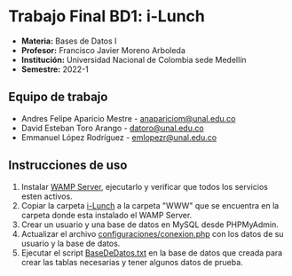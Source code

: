 # Trabajo Final BD1: i-Lunch
- **Materia:** Bases de Datos I
- **Profesor:** Francisco Javier Moreno Arboleda
- **Institución:** Universidad Nacional de Colombia sede Medellín
- **Semestre:** 2022-1
## Equipo de trabajo
- Andres Felipe Aparicio Mestre - [anapariciom@unal.edu.co](mailto:anapariciom@unal.edu.co)
- David Esteban Toro Arango - [datoro@unal.edu.co](mailto:datoro@unal.edu.co)
- Emmanuel López Rodríguez - [emlopezr@unal.edu.co](mailto:emlopezr@unal.edu.co)

## Instrucciones de uso
1. Instalar [WAMP Server](https://www.wampserver.com/en/), ejecutarlo y verificar que todos los servicios esten activos.
3. Copiar la carpeta [i-Lunch](https://github.com/lopezemmanuel/BD12022-1_TrabajoFinal/tree/main/i-Lunch) a la carpeta "WWW" que se encuentra en la carpeta donde esta instalado el WAMP Server.
4. Crear un usuario y una base de datos en MySQL desde PHPMyAdmin.
5. Actualizar el archivo [configuraciones/conexion.php](https://github.com/lopezemmanuel/BD12022-1_TrabajoFinal/blob/main/i-Lunch/configuraciones/conexion.php) con los datos de su usuario y la base de datos.
6. Ejecutar el script [BaseDeDatos.txt](https://github.com/lopezemmanuel/BD12022-1_TrabajoFinal/blob/main/i-Lunch/BaseDeDatos.txt) en la base de datos que creada para crear las tablas necesarias y tener algunos datos de prueba.
